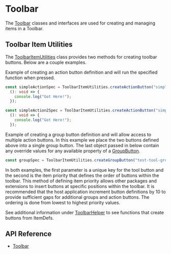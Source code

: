 # Toolbar

The [Toolbar]($ui-abstract:Toolbar) classes and interfaces are used for creating and managing items in a Toolbar.

## Toolbar Item Utilities

The [ToolbarItemUtilities]($ui-abstract) class provides two methods for creating toolbar buttons. Below are a couple examples.

Example of creating an action button definition and will run the specified function when pressed.

```ts
const simpleActionSpec = ToolbarItemUtilities.createActionButton("simple-action-tool", 100, "icon-app-1", "Test tool label",
  (): void => {
    console.log("Got Here!");
  });

const simpleAction2Spec = ToolbarItemUtilities.createActionButton("simple-action2-tool", 110, "icon-app-2", "Second tool label",
  (): void => {
    console.log("Got Here!");
  });
```

Example of creating a group button definition and will allow access to multiple action buttons. In this example we place the two buttons defined above into a single group button. The last object passed in below contain any override values for any available property of a [GroupButton]($ui-abstract).

```ts
const groupSpec = ToolbarItemUtilities.createGroupButton("test-tool-group", 100, "icon-developer", "test group", [simpleActionSpec, simpleAction2Spec], { badgeType: BadgeType.TechnicalPreview });
```

In both examples, the first parameter is a unique key for the tool button and the second is the item priority that defines the order of buttons within the toolbar. This method of defining item priority allows other packages and extensions to insert buttons at specific positions within the toolbar. It is recommended that the host application increment button definitions by 10 to provide sufficient gaps for additional groups and action buttons. The ordering is done from lowest to highest priority values.

See additional information under [ToolbarHelper]($ui-framework) to see functions that create buttons from ItemDefs.

## API Reference

- [Toolbar]($ui-abstract:Toolbar)
